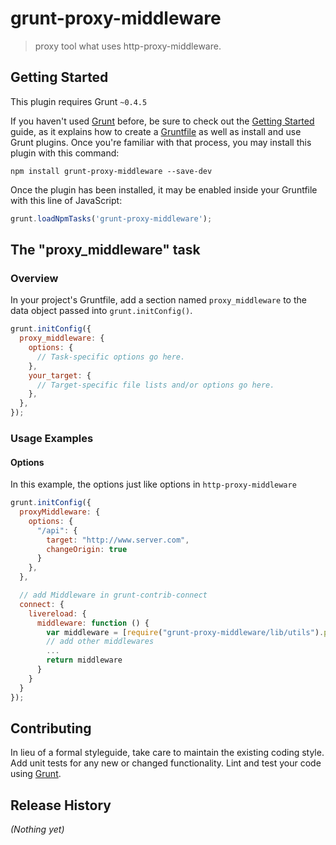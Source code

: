 # grunt-proxy-middleware

> proxy tool what uses http-proxy-middleware.

## Getting Started
This plugin requires Grunt `~0.4.5`

If you haven't used [Grunt](http://gruntjs.com/) before, be sure to check out the [Getting Started](http://gruntjs.com/getting-started) guide, as it explains how to create a [Gruntfile](http://gruntjs.com/sample-gruntfile) as well as install and use Grunt plugins. Once you're familiar with that process, you may install this plugin with this command:

```shell
npm install grunt-proxy-middleware --save-dev
```

Once the plugin has been installed, it may be enabled inside your Gruntfile with this line of JavaScript:

```js
grunt.loadNpmTasks('grunt-proxy-middleware');
```

## The "proxy_middleware" task

### Overview
In your project's Gruntfile, add a section named `proxy_middleware` to the data object passed into `grunt.initConfig()`.

```js
grunt.initConfig({
  proxy_middleware: {
    options: {
      // Task-specific options go here.
    },
    your_target: {
      // Target-specific file lists and/or options go here.
    },
  },
});
```

### Usage Examples

#### Options
In this example, the options just like options in `http-proxy-middleware`

```js
grunt.initConfig({
  proxyMiddleware: {
    options: {
      "/api": {
        target: "http://www.server.com",
        changeOrigin: true
      }
    },
  },

  // add Middleware in grunt-contrib-connect
  connect: {
    livereload: {
      middleware: function () {
        var middleware = [require("grunt-proxy-middleware/lib/utils").proxyRequest];
        // add other middlewares
        ...
        return middleware
      }
    }
  }
});
```

## Contributing
In lieu of a formal styleguide, take care to maintain the existing coding style. Add unit tests for any new or changed functionality. Lint and test your code using [Grunt](http://gruntjs.com/).

## Release History
_(Nothing yet)_
